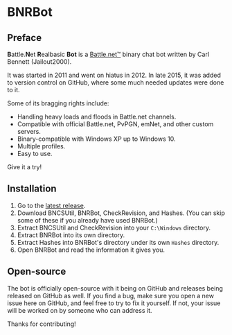 BNRBot
======

Preface
-------

**B**attle.**N**et **R**ealbasic **Bot** is a
[Battle.net&trade;](http://battle.net) binary chat bot written by Carl Bennett
(Jailout2000).

It was started in 2011 and went on hiatus in 2012. In late 2015, it was added
to version control on GitHub, where some much needed updates were done to it.

Some of its bragging rights include:
- Handling heavy loads and floods in Battle.net channels.
- Compatible with official Battle.net, PvPGN, emNet, and other custom servers.
- Binary-compatible with Windows XP up to Windows 10.
- Multiple profiles.
- Easy to use.

Give it a try!

Installation
------------

1. Go to the
   [latest release](https://github.com/carlbennett/BNRBot/releases/latest).
2. Download BNCSUtil, BNRBot, CheckRevision, and Hashes. (You can skip some of
   these if you already have used BNRBot.)
3. Extract BNCSUtil and CheckRevision into your `C:\Windows` directory.
4. Extract BNRBot into its own directory.
5. Extract Hashes into BNRBot's directory under its own `Hashes` directory.
6. Open BNRBot and read the information it gives you.

Open-source
-----------

The bot is officially open-source with it being on GitHub and releases being
released on GitHub as well. If you find a bug, make sure you open a new issue
here on GitHub, and feel free to try to fix it yourself. If not, your issue
will be worked on by someone who can address it.

Thanks for contributing!
